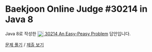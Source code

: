 # Baekjoon Online Judge #30214 in Java 8
Java 8로 작성한 [<img src="https://static.solved.ac/tier_small/1.svg" height="20" align="center">
30214 An Easy-Peasy Problem](https://www.acmicpc.net/problem/30214) 답안입니다.

[문제 풀기](https://www.acmicpc.net/problem/30214) /
[제출 보기](https://www.acmicpc.net/source/87223866)
